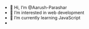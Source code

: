 - 👋 Hi, I’m @Aarush-Parashar
- 👀 I’m interested in web development
- 🌱 I’m currently learning JavaScript
- 

<!---
Aarush-Parashar/Aarush-Parashar is a ✨ special ✨ repository because its `README.md` (this file) appears on your GitHub profile.
You can click the Preview link to take a look at your changes.
--->
